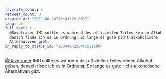 ```yaml
---
favorite_count: 0
retweet_count: 0
created_at: "2018-08-28T19:01:22.000Z"
lang: de
full_text: >-
  @Ravetracer IMO sollte es während des offiziellen Teiles keinen Alkohol geben,
  danach finde ich es in Ordnung. So lange es gute nicht-alkoholische
  Alternativen gibt.
in_reply_to_status_id: "1034464228445511680"
---
```


[@Ravetracer](https://twitter.com/Ravetracer) IMO sollte es während des
offiziellen Teiles keinen Alkohol geben, danach finde ich es in Ordnung. So
lange es gute nicht-alkoholische Alternativen gibt.
